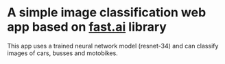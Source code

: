# A simple image classification web app based on [fast.ai](https://www.fast.ai) library

This app uses a trained neural network model (resnet-34) and can classify images of cars, busses and motobikes.
